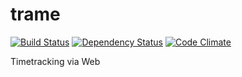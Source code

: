 trame
=============

[![Build Status](https://travis-ci.org/prellele/trame.png?branch=master)](https://travis-ci.org/prellele/trame)
[![Dependency Status](https://gemnasium.com/prellele/trame.png)](https://gemnasium.com/prellele/trame)
[![Code Climate](https://codeclimate.com/github/prellele/trame.png)](https://codeclimate.com/github/prellele/trame)

Timetracking via Web
